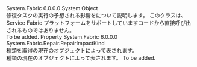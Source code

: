 <Type Name="RepairImpactDescription" FullName="System.Fabric.Repair.RepairImpactDescription">
  <TypeSignature Language="C#" Value="public class RepairImpactDescription" />
  <TypeSignature Language="ILAsm" Value=".class public auto ansi beforefieldinit RepairImpactDescription extends System.Object" />
  <TypeSignature Language="DocId" Value="T:System.Fabric.Repair.RepairImpactDescription" />
  <TypeSignature Language="VB.NET" Value="Public Class RepairImpactDescription" />
  <TypeSignature Language="F#" Value="type RepairImpactDescription = class" />
  <AssemblyInfo>
    <AssemblyName>System.Fabric</AssemblyName>
    <AssemblyVersion>6.0.0.0</AssemblyVersion>
  </AssemblyInfo>
  <Base>
    <BaseTypeName>System.Object</BaseTypeName>
  </Base>
  <Interfaces />
  <Docs>
    <summary>
      <para>修復タスクの実行の予想される影響をについて説明します。</para>
      <para>このクラスは、Service Fabric プラットフォームをサポートしていますコードから直接呼び出されるものではありません。</para>
    </summary>
    <remarks>To be added.</remarks>
  </Docs>
  <Members>
    <Member MemberName="Kind">
      <MemberSignature Language="C#" Value="public System.Fabric.Repair.RepairImpactKind Kind { get; }" />
      <MemberSignature Language="ILAsm" Value=".property instance valuetype System.Fabric.Repair.RepairImpactKind Kind" />
      <MemberSignature Language="DocId" Value="P:System.Fabric.Repair.RepairImpactDescription.Kind" />
      <MemberSignature Language="VB.NET" Value="Public ReadOnly Property Kind As RepairImpactKind" />
      <MemberSignature Language="F#" Value="member this.Kind : System.Fabric.Repair.RepairImpactKind" Usage="System.Fabric.Repair.RepairImpactDescription.Kind" />
      <MemberType>Property</MemberType>
      <AssemblyInfo>
        <AssemblyName>System.Fabric</AssemblyName>
        <AssemblyVersion>6.0.0.0</AssemblyVersion>
      </AssemblyInfo>
      <ReturnValue>
        <ReturnType>System.Fabric.Repair.RepairImpactKind</ReturnType>
      </ReturnValue>
      <Docs>
        <summary>
          <para>種類を取得の<see cref="T:System.Fabric.Repair.RepairImpactDescription" />現在のオブジェクトによって表されます。</para>
        </summary>
        <value>
          <para>種類の<see cref="T:System.Fabric.Repair.RepairImpactDescription" />現在のオブジェクトによって表されます。</para>
        </value>
        <remarks>To be added.</remarks>
      </Docs>
    </Member>
  </Members>
</Type>